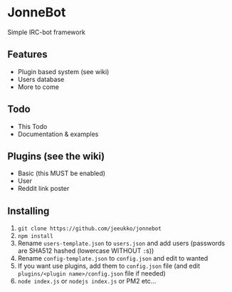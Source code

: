 # JonneBot
Simple IRC-bot framework

## Features
* Plugin based system (see wiki)
* Users database
* More to come

## Todo
* This Todo
* Documentation & examples

## Plugins (see the wiki)
* Basic (this MUST be enabled)
* User
* Reddit link poster

## Installing
1. `git clone https://github.com/jeeukko/jonnebot`
2. `npm install`
3. Rename `users-template.json` to `users.json` and add users (passwords are SHA512 hashed (lowercase WITHOUT `:`s))
4. Rename `config-template.json` to `config.json` and edit to wanted
5. If you want use plugins, add them to `config.json` file (and edit `plugins/<plugin name>/config.json` file if needed)
6. `node index.js` or `nodejs index.js` or PM2 etc...
